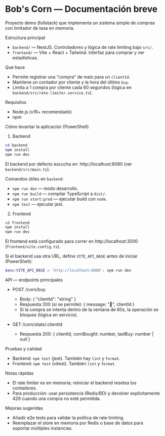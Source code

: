 # Bob's Corn — Documentación breve

Proyecto demo (fullstack) que implementa un sistema simple de compras con limitador de tasa en memoria.

Estructura principal

- `backend/` — NestJS. Controladores y lógica de rate limiting bajo `src/`.
- `frontend/` — Vite + React + Tailwind. Interfaz para comprar y ver estadísticas.

Qué hace

- Permite registrar una "compra" de maíz para un `clientId`.
- Mantiene un contador por cliente y la hora del último `buy`.
- Limita a 1 compra por cliente cada 60 segundos (lógica en `backend/src/rate-limiter.service.ts`).

Requisitos

- Node.js (v16+ recomendado)
- npm

Cómo levantar la aplicación (PowerShell)

1) Backend

```powershell
cd backend
npm install
npm run dev
```

El backend por defecto escucha en: http://localhost:8080 (ver `backend/src/main.ts`).

Comandos útiles en `backend`:

- `npm run dev` — modo desarrollo.
- `npm run build` — compilar TypeScript a `dist/`.
- `npm run start:prod` — ejecutar build con `node`.
- `npm test` — ejecutar jest.

2) Frontend

```powershell
cd frontend
npm install
npm run dev
```

El frontend está configurado para correr en http://localhost:3000 (`frontend/vite.config.ts`).

Si el backend usa otra URL, define `VITE_API_BASE` antes de iniciar (PowerShell):

```powershell
$env:VITE_API_BASE = 'http://localhost:8080'; npm run dev
```

API — endpoints principales

- POST /corn/buy
	- Body: { "clientId": "string" }
	- Respuesta 200 (si se permite): { message: "🌽", clientId }
	- Si la compra se intenta dentro de la ventana de 60s, la operación se bloquea (lógica en servicio).

- GET /corn/stats/:clientId
	- Respuesta 200: { clientId, cornBought: number, lastBuy: number | null }

Pruebas y calidad

- Backend: `npm test` (jest). También hay `lint` y `format`.
- Frontend: `npm test` (vitest). También `lint` y `format`.

Notas rápidas

- El rate limiter es en memoria; reiniciar el backend resetea los contadores.
- Para producción: usar persistencia (Redis/BD) y devolver explícitamente 429 cuando una compra no esté permitida.

Mejoras sugeridas

- Añadir e2e tests para validar la política de rate limiting.
- Reemplazar el store en memoria por Redis o base de datos para soportar múltiples instancias.

